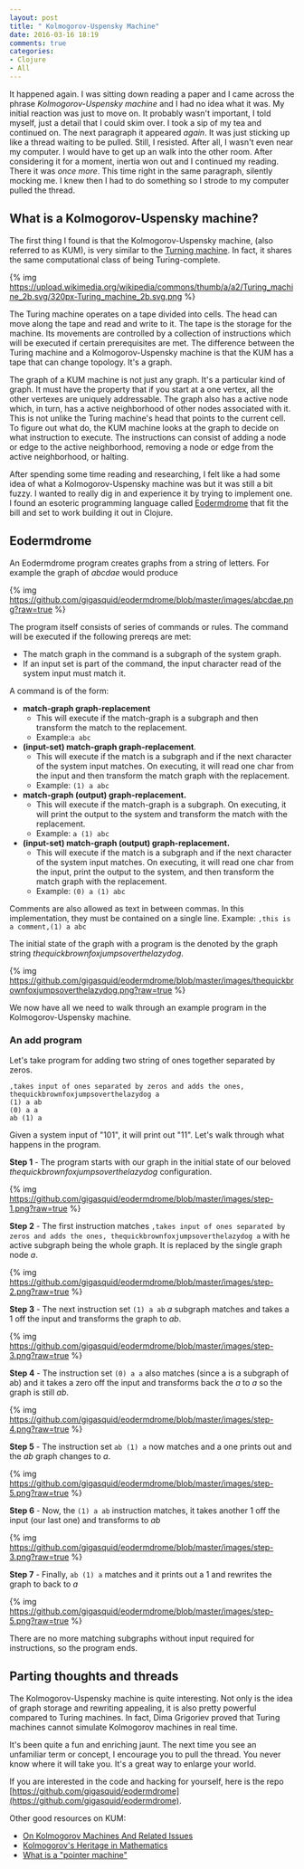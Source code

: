 ```yaml
---
layout: post
title: " Kolmogorov-Uspensky Machine"
date: 2016-03-16 18:19
comments: true
categories:
- Clojure
- All
---
```



It happened again.  I was sitting down reading a paper and I came across the phrase _Kolmogorov-Uspensky machine_ and I had no idea what it was.  My initial reaction was just to move on.  It probably wasn't important, I told myself, just a detail that I could skim over.  I took a sip of my tea and continued on. The next paragraph it appeared _again_.  It was just sticking up like a thread waiting to be pulled. Still, I resisted.  After all, I wasn't even near my computer.  I would have to get up an walk into the other room.   After considering it for a moment, inertia won out and I continued my reading.  There it was _once more_.  This time right in the same paragraph, silently mocking me.  I knew then I had to do something so I strode to my computer pulled the thread.

## What is a Kolmogorov-Uspensky machine?

The first thing I found is that the Kolmogorov-Uspensky machine, (also referred to as KUM), is very similar to the [Turning machine](https://en.wikipedia.org/wiki/Turing_machine).  In fact, it shares the same computational class of being Turing-complete.

{% img https://upload.wikimedia.org/wikipedia/commons/thumb/a/a2/Turing_machine_2b.svg/320px-Turing_machine_2b.svg.png %}

The Turing machine operates on a tape divided into cells.  The head can move along the tape and read and write to it.  The tape is the storage for the machine.  Its movements are controlled by a collection of instructions which will be executed if certain prerequisites are met. The difference between the Turing machine  and a Kolmogorov-Uspensky machine is that the KUM has a tape that can change topology.  It's a graph.

The graph of a KUM machine is not just any graph.  It's a particular kind of graph.  It must have the property that if you start at a one vertex, all the other vertexes are uniquely addressable.  The graph also has a active node which, in turn, has a active neighborhood of other nodes associated with it.  This is not unlike the Turing machine's head that points to the current cell.  To figure out what do, the KUM machine looks at the graph to decide on what instruction to execute.  The instructions can consist of adding a node or edge to the active neighborhood, removing a node or edge from the active neighborhood, or halting.

After spending some time reading and researching, I felt like a had some idea of what a Kolmogorov-Uspensky machine was but it was still a bit fuzzy.  I wanted to really dig in and experience it by trying to implement one.  I found an esoteric programming language called [Eodermdrome](https://esolangs.org/wiki/Eodermdrome) that fit the bill and set to work building it out in Clojure.

## Eodermdrome

An Eodermdrome program creates graphs from a string of letters.  For example the graph of _abcdae_ would produce

{% img https://github.com/gigasquid/eodermdrome/blob/master/images/abcdae.png?raw=true %}

The program itself consists of series of commands or rules.  The command will be executed if the following prereqs are met:

* The match graph in the command is a subgraph of the system graph.
* If an input set is part of the command, the input character read of the system input must match it.

A command is of the form:

* **match-graph graph-replacement**
	* This will execute if the match-graph is a subgraph and then transform the match to the replacement.
	* Example:`a abc`
* **(input-set) match-graph graph-replacement**.
    * This will execute if the match is a subgraph and if the next character of the system input matches.  On executing, it will read one char from the input and then transform the match graph with the replacement.
    * Example: `(1) a abc`
* **match-graph (output) graph-replacement.**
	* This will execute if the match-graph is a subgraph. On executing, it will print the output to the system and transform the match with the replacement.
	* Example: `a (1) abc`
* **(input-set) match-graph (output) graph-replacement.**
	* This will execute if the match is a subgraph and if the next character of the system input matches.  On executing, it will read one char from the input, print the output to the system, and then transform the match graph with the replacement.
	* Example: `(0) a (1) abc`

Comments are also allowed as text in between commas.  In this implementation, they must be contained on a single line.  Example: `,this is a comment,(1) a abc`

The initial state of the graph with a program is the denoted by the graph string _thequickbrownfoxjumpsoverthelazydog_.

{% img https://github.com/gigasquid/eodermdrome/blob/master/images/thequickbrownfoxjumpsoverthelazydog.png?raw=true  %}


We now have all we need to walk through an example program in the Kolmogorov-Uspensky machine.

### An add program

Let's take program for adding two string of ones together separated by zeros.

```
,takes input of ones separated by zeros and adds the ones, thequickbrownfoxjumpsoverthelazydog a
(1) a ab
(0) a a
ab (1) a
```

Given a system input of "101", it will print out "11".  Let's walk through what happens in the program.

**Step 1** - The program starts with our graph in the initial state of our beloved _thequickbrownfoxjumpsoverthelazydog_ configuration.

{% img https://github.com/gigasquid/eodermdrome/blob/master/images/step-1.png?raw=true  %}

**Step 2** - The first instruction matches `,takes input of ones separated by zeros and adds the ones, thequickbrownfoxjumpsoverthelazydog a` with he active subgraph being the whole graph. It is replaced by the single graph node _a_.

{% img https://github.com/gigasquid/eodermdrome/blob/master/images/step-2.png?raw=true %}

**Step 3** - The next instruction set `(1) a ab` _a_ subgraph matches and takes a 1 off the input and transforms the graph to _ab_.

{% img https://github.com/gigasquid/eodermdrome/blob/master/images/step-3.png?raw=true %}

**Step 4** - The instruction set `(0) a a` also matches (since a is a subgraph of ab) and it takes a zero off the input and transforms back the _a_ to _a_ so the graph is still _ab_.

{% img https://github.com/gigasquid/eodermdrome/blob/master/images/step-4.png?raw=true %}

**Step 5** -  The instruction set `ab (1) a` now matches and a one prints out and the _ab_ graph changes to _a_.

{% img https://github.com/gigasquid/eodermdrome/blob/master/images/step-5.png?raw=true %}

**Step 6** - Now, the `(1) a ab` instruction matches, it takes another 1 off the input (our last one) and transforms to _ab_

{% img https://github.com/gigasquid/eodermdrome/blob/master/images/step-3.png?raw=true %}

**Step 7** - Finally, `ab (1) a` matches and it prints out a 1 and rewrites the graph to back to _a_

{% img https://github.com/gigasquid/eodermdrome/blob/master/images/step-5.png?raw=true %}

There are no more matching subgraphs without input required for instructions, so the program ends.


## Parting thoughts and threads

The Kolmogorov-Uspensky machine is quite interesting. Not only is the idea of graph storage and rewriting appealing, it is also pretty powerful compared to Turing machines.  In fact, Dima Grigoriev proved that Turing machines cannot simulate Kolmogorov machines in real time.

It's been quite a fun and enriching jaunt.  The next time you see an unfamiliar term or concept, I encourage you to pull the thread. You never know where it will take you. It's a great way to enlarge your world.

If you are interested in the code and hacking for yourself, here is the repo  [https://github.com/gigasquid/eodermdrome](https://github.com/gigasquid/eodermdrome).

Other good resources on KUM:

* [On Kolmogorov Machines And Related Issues](http://research.microsoft.com/en-us/um/people/gurevich/opera/78.pdf)
* [Kolmogorov's Heritage in Mathematics](https://books.google.com/books?id=SpTv44Ia-J0C&pg=PA284&lpg=PA284&dq=active+node+kolmogorov+uspensky+machine&source=bl&ots=uQQSLaaKOS&sig=9-V_m8z-Yh9zlzy6vX9MplGMbjw&hl=en&sa=X&ved=0ahUKEwjy8820rMDLAhVByYMKHWP5A8oQ6AEILDAC#v=onepage&q=active%20node%20kolmogorov%20uspensky%20machine&f=false)
* [What is a "pointer machine"](http://dl.acm.org/citation.cfm?id=202846)
